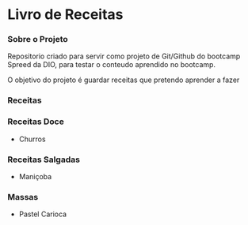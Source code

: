 # Livro de Receitas

### Sobre o Projeto

Repositorio criado para servir como projeto de Git/Github do bootcamp Spreed da DIO, para testar o conteudo aprendido no bootcamp.

O objetivo do projeto é guardar receitas que pretendo aprender a fazer

### Receitas

### Receitas Doce

- Churros

### Receitas Salgadas

- Maniçoba

### Massas

- Pastel Carioca
